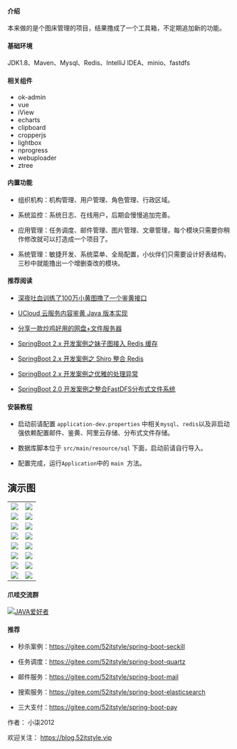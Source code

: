 
#### 介绍

本来做的是个图床管理的项目，结果撸成了一个工具箱，不定期追加新的功能。

#### 基础环境

JDK1.8、Maven、Mysql、Redis、IntelliJ IDEA、minio、fastdfs

#### 相关组件

- ok-admin
- vue
- iView
- echarts
- clipboard
- cropperjs
- lightbox
- nprogress
- webuploader
- ztree

#### 内置功能

- 组织机构：机构管理、用户管理、角色管理、行政区域。

- 系统监控：系统日志、在线用户，后期会慢慢追加完善。

- 应用管理：任务调度、邮件管理、图片管理、文章管理，每个模块只需要你稍作修改就可以打造成一个项目了。

- 系统管理：敏捷开发、系统菜单、全局配置，小伙伴们只需要设计好表结构，三秒中就能撸出一个增删查改的模块。


#### 推荐阅读


- [深夜吐血训练了100万小黄图撸了一个鉴黄接口](https://blog.52itstyle.vip/archives/4863/)

- [UCloud 云服务内容鉴黄 Java 版本实现](https://blog.52itstyle.vip/archives/4935/)

- [分享一款炒鸡好用的网盘+文件服务器](https://blog.52itstyle.vip/archives/5275/)

- [SpringBoot 2.x 开发案例之妹子图接入 Redis 缓存](https://blog.52itstyle.vip/archives/5177/)

- [SpringBoot 2.x 开发案例之 Shiro 整合 Redis](https://blog.52itstyle.vip/archives/5092/)

- [SpringBoot 2.x 开发案例之优雅的处理异常](https://blog.52itstyle.vip/archives/5069/)

- [SpringBoot 2.0 开发案例之整合FastDFS分布式文件系统](https://blog.52itstyle.vip/archives/4837/)



#### 安装教程

- 启动前请配置 `application-dev.properties` 中相关`mysql`、`redis`以及非启动强依赖配置邮件、鉴黄、阿里云存储、分布式文件存储。

- 数据库脚本位于 `src/main/resource/sql` 下面，启动前请自行导入。

- 配置完成，运行`Application`中的 `main `方法。

## 演示图



<table>
    <tr>
        <td><img src="https://images.gitee.com/uploads/images/2020/0512/191648_a6db8c4c_87650.png"/></td>
        <td><img src="https://images.gitee.com/uploads/images/2020/0512/191848_edcafb7e_87650.png"/></td>
    </tr>
    <tr>
        <td><img src="https://images.gitee.com/uploads/images/2020/0512/192547_af73469b_87650.png"/></td>
        <td><img src="https://images.gitee.com/uploads/images/2020/0512/192604_82b4bed9_87650.png"/></td>
    </tr>
    <tr>
        <td><img src="https://images.gitee.com/uploads/images/2020/0512/192620_83bf77d3_87650.png"/></td>
        <td><img src="https://images.gitee.com/uploads/images/2020/0512/192631_b52f7018_87650.png"/></td>
    </tr>
	<tr>
        <td><img src="https://images.gitee.com/uploads/images/2020/0512/192646_28fc8ad8_87650.png"/></td>
        <td><img src="https://images.gitee.com/uploads/images/2020/0512/192659_f344d433_87650.png"/></td>
    </tr>	 
    <tr>
        <td><img src="https://images.gitee.com/uploads/images/2020/0512/192712_f1276903_87650.png"/></td>
        <td><img src="https://images.gitee.com/uploads/images/2020/0512/192732_ae0d76b2_87650.png"/></td>
    </tr>
	<tr>
        <td><img src="https://images.gitee.com/uploads/images/2020/0512/192745_4e6354f7_87650.png"/></td>
        <td><img src="https://images.gitee.com/uploads/images/2020/0512/192800_eefa1344_87650.png"/></td>
    </tr>
	<tr>
        <td><img src="https://images.gitee.com/uploads/images/2020/0512/192813_f7600d93_87650.png"/></td>
        <td><img src="https://images.gitee.com/uploads/images/2020/0512/192824_75b4bb38_87650.png"/></td>
    </tr>
	<tr>
        <td><img src="https://images.gitee.com/uploads/images/2020/0512/192839_205e772d_87650.png"/></td>
        <td><img src="https://images.gitee.com/uploads/images/2020/0512/192851_30924c45_87650.png"/></td>
    </tr>
</table>


#### 爪哇交流群

<a target="_blank" href="//shang.qq.com/wpa/qunwpa?idkey=eba7a5d6f672c67cf942e08486e5102f0a0a6268206f873fef48a9d74f248de8"><img border="0" src="//pub.idqqimg.com/wpa/images/group.png" alt="JAVA爱好者" title="JAVA爱好者"></a>

#### 推荐


- 秒杀案例：https://gitee.com/52itstyle/spring-boot-seckill

- 任务调度：https://gitee.com/52itstyle/spring-boot-quartz

- 邮件服务：https://gitee.com/52itstyle/spring-boot-mail

- 搜索服务：https://gitee.com/52itstyle/spring-boot-elasticsearch

- 三大支付：https://gitee.com/52itstyle/spring-boot-pay


作者： 小柒2012

欢迎关注： https://blog.52itstyle.vip
